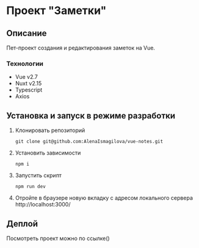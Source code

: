 # Проект "Заметки"

## Описание

Пет-проект создания и редактирования заметок на Vue.

### Технологии

- Vue v2.7
- Nuxt v2.15
- Typescript
- Axios

## Установка и запуск в режиме разработки

1. Клонировать репозиторий

   ```shell
   git clone git@github.com:AlenaIsmagilova/vue-notes.git
   ```

2. Установить зависимости

   ```shell
   npm i
   ```

3. Запустить скрипт

   ```shell
   npm run dev
   ```

4. Отройте в браузере новую вкладку с адресом локального сервера http://localhost:3000/

## Деплой

Посмотреть проект можно по ссылке()
